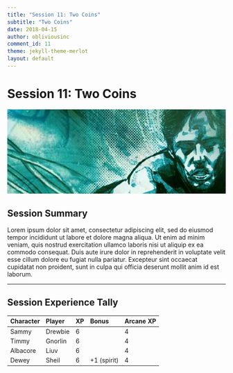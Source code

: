 ```yaml
---
title: "Session 11: Two Coins"
subtitle: "Two Coins"
date: 2018-04-15
author: obliviousinc
comment_id: 11
theme: jekyll-theme-merlot
layout: default
---
```


# Session 11: Two Coins

![Mage](/assets/img/hdr/mage.jpg)

## Session Summary

Lorem ipsum dolor sit amet, consectetur adipiscing elit, sed do eiusmod tempor incididunt ut labore et dolore magna aliqua. Ut enim ad minim veniam, quis nostrud exercitation ullamco laboris nisi ut aliquip ex ea commodo consequat. Duis aute irure dolor in reprehenderit in voluptate velit esse cillum dolore eu fugiat nulla pariatur. Excepteur sint occaecat cupidatat non proident, sunt in culpa qui officia deserunt mollit anim id est laborum.

* * *

## Session Experience Tally

| Character | Player  | XP  | Bonus       | Arcane XP |
|:--------- |:------- |:--- |:----------- |:--------- |
| Sammy     | Drewbie | 6   |             | 4         |
| Timmy     | Gnorlin | 6   |             | 4         |
| Albacore  | Liuv    | 6   |             | 4         |
| Dewey     | Sheil   | 6   | +1 (spirit) | 4         |